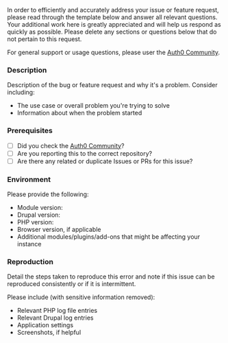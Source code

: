In order to efficiently and accurately address your issue or feature request, please read through the template below and answer all relevant questions. Your additional work here is greatly appreciated and will help us respond as quickly as possible. Please delete any sections or questions below that do not pertain to this request.

For general support or usage questions, please user the [Auth0 Community](https://community.auth0.com/).

### Description

Description of the bug or feature request and why it's a problem. Consider including:

- The use case or overall problem you're trying to solve
- Information about when the problem started

### Prerequisites

* [ ] Did you check the [Auth0 Community](https://community.auth0.com/)?
* [ ] Are you reporting this to the correct repository?
* [ ] Are there any related or duplicate Issues or PRs for this issue?

### Environment

Please provide the following:

* Module version:
* Drupal version:
* PHP version:
* Browser version, if applicable
* Additional modules/plugins/add-ons that might be affecting your instance

### Reproduction

Detail the steps taken to reproduce this error and note if this issue can be reproduced consistently or if it is intermittent.

Please include (with sensitive information removed):

- Relevant PHP log file entries
- Relevant Drupal log entries
- Application settings
- Screenshots, if helpful
